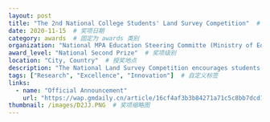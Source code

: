 ```yaml
---
layout: post
title: "The 2nd National College Students' Land Survey Competition"  # 奖项名称
date: 2020-11-15  # 奖项日期
category: awards  # 固定为 awards 类别
organization: "National MPA Education Steering Committe (Ministry of Education of China) / Land Economics Branch of China Land Society / Science Popularization Committee of China Land Association"  # 授奖单位
award_level: "National Second Prize"  # 奖项级别
location: "City, Country"  # 授奖地点
description: "The National Land Survey Competition encourages students to research local land policy innovations, aligning with high-quality development goals and fostering land management advancement."  # 奖项简要描述
tags: ["Research", "Excellence", "Innovation"]  # 自定义标签
links:
  - name: "Official Announcement"
    url: "https://wap.gmdaily.cn/article/16cf4af3b3b84271a71c5c8bb7dcd166"  # 其他相关链接
thumbnail: /images/D2JJ.PNG  # 奖项缩略图
---
```

